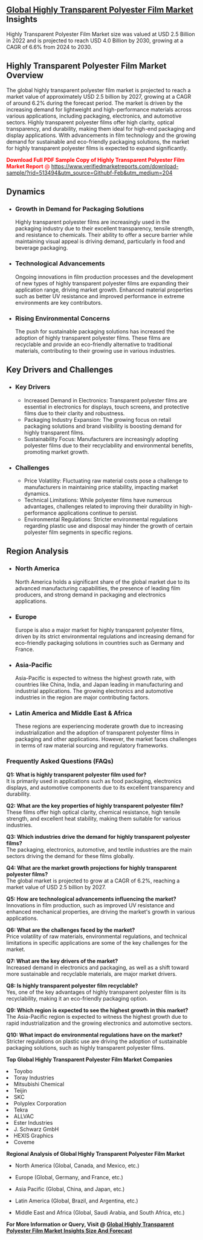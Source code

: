 <h2><a href="https://www.verifiedmarketreports.com/download-sample/?rid=513494&amp;utm_source=Githubf&amp;utm_medium=204" target="_blank">Global Highly Transparent Polyester Film Market</a> Insights</h2><p>Highly Transparent Polyester Film Market size was valued at USD 2.5 Billion in 2022 and is projected to reach USD 4.0 Billion by 2030, growing at a CAGR of 6.6% from 2024 to 2030.</p><p> <h2>Highly Transparent Polyester Film Market Overview</h2> <p>The global highly transparent polyester film market is projected to reach a market value of approximately USD 2.5 billion by 2027, growing at a CAGR of around 6.2% during the forecast period. The market is driven by the increasing demand for lightweight and high-performance materials across various applications, including packaging, electronics, and automotive sectors. Highly transparent polyester films offer high clarity, optical transparency, and durability, making them ideal for high-end packaging and display applications. With advancements in film technology and the growing demand for sustainable and eco-friendly packaging solutions, the market for highly transparent polyester films is expected to expand significantly.</p> <p><p><span class=""><span style="color: #ff0000;"><strong>Download Full PDF Sample Copy of Highly Transparent Polyester Film Market Report</strong> @ </span><a href="https://www.verifiedmarketreports.com/download-sample/?rid=513494&amp;utm_source=Githubf-Feb&amp;utm_medium=204" target="_blank">https://www.verifiedmarketreports.com/download-sample/?rid=513494&amp;utm_source=Githubf-Feb&amp;utm_medium=204</a></span></p></p> <h2>Dynamics</h2> <ul> <li><h3>Growth in Demand for Packaging Solutions</h3> Highly transparent polyester films are increasingly used in the packaging industry due to their excellent transparency, tensile strength, and resistance to chemicals. Their ability to offer a secure barrier while maintaining visual appeal is driving demand, particularly in food and beverage packaging.</li> <li><h3>Technological Advancements</h3> Ongoing innovations in film production processes and the development of new types of highly transparent polyester films are expanding their application range, driving market growth. Enhanced material properties such as better UV resistance and improved performance in extreme environments are key contributors.</li> <li><h3>Rising Environmental Concerns</h3> The push for sustainable packaging solutions has increased the adoption of highly transparent polyester films. These films are recyclable and provide an eco-friendly alternative to traditional materials, contributing to their growing use in various industries.</li> </ul> <h2>Key Drivers and Challenges</h2> <ul> <li><h3>Key Drivers</h3> <ul> <li>Increased Demand in Electronics: Transparent polyester films are essential in electronics for displays, touch screens, and protective films due to their clarity and robustness.</li> <li>Packaging Industry Expansion: The growing focus on retail packaging solutions and brand visibility is boosting demand for highly transparent films.</li> <li>Sustainability Focus: Manufacturers are increasingly adopting polyester films due to their recyclability and environmental benefits, promoting market growth.</li> </ul> </li> <li><h3>Challenges</h3> <ul> <li>Price Volatility: Fluctuating raw material costs pose a challenge to manufacturers in maintaining price stability, impacting market dynamics.</li> <li>Technical Limitations: While polyester films have numerous advantages, challenges related to improving their durability in high-performance applications continue to persist.</li> <li>Environmental Regulations: Stricter environmental regulations regarding plastic use and disposal may hinder the growth of certain polyester film segments in specific regions.</li> </ul> </li> </ul> <h2>Region Analysis</h2> <ul> <li><h3>North America</h3> North America holds a significant share of the global market due to its advanced manufacturing capabilities, the presence of leading film producers, and strong demand in packaging and electronics applications.</li> <li><h3>Europe</h3> Europe is also a major market for highly transparent polyester films, driven by its strict environmental regulations and increasing demand for eco-friendly packaging solutions in countries such as Germany and France.</li> <li><h3>Asia-Pacific</h3> Asia-Pacific is expected to witness the highest growth rate, with countries like China, India, and Japan leading in manufacturing and industrial applications. The growing electronics and automotive industries in the region are major contributing factors.</li> <li><h3>Latin America and Middle East & Africa</h3> These regions are experiencing moderate growth due to increasing industrialization and the adoption of transparent polyester films in packaging and other applications. However, the market faces challenges in terms of raw material sourcing and regulatory frameworks.</li> </ul> <h3>Frequently Asked Questions (FAQs)</h3> <p><strong>Q1: What is highly transparent polyester film used for?</strong><br> It is primarily used in applications such as food packaging, electronics displays, and automotive components due to its excellent transparency and durability.</p> <p><strong>Q2: What are the key properties of highly transparent polyester film?</strong><br> These films offer high optical clarity, chemical resistance, high tensile strength, and excellent heat stability, making them suitable for various industries.</p> <p><strong>Q3: Which industries drive the demand for highly transparent polyester films?</strong><br> The packaging, electronics, automotive, and textile industries are the main sectors driving the demand for these films globally.</p> <p><strong>Q4: What are the market growth projections for highly transparent polyester films?</strong><br> The global market is projected to grow at a CAGR of 6.2%, reaching a market value of USD 2.5 billion by 2027.</p> <p><strong>Q5: How are technological advancements influencing the market?</strong><br> Innovations in film production, such as improved UV resistance and enhanced mechanical properties, are driving the market's growth in various applications.</p> <p><strong>Q6: What are the challenges faced by the market?</strong><br> Price volatility of raw materials, environmental regulations, and technical limitations in specific applications are some of the key challenges for the market.</p> <p><strong>Q7: What are the key drivers of the market?</strong><br> Increased demand in electronics and packaging, as well as a shift toward more sustainable and recyclable materials, are major market drivers.</p> <p><strong>Q8: Is highly transparent polyester film recyclable?</strong><br> Yes, one of the key advantages of highly transparent polyester film is its recyclability, making it an eco-friendly packaging option.</p> <p><strong>Q9: Which region is expected to see the highest growth in this market?</strong><br> The Asia-Pacific region is expected to witness the highest growth due to rapid industrialization and the growing electronics and automotive sectors.</p> <p><strong>Q10: What impact do environmental regulations have on the market?</strong><br> Stricter regulations on plastic use are driving the adoption of sustainable packaging solutions, such as highly transparent polyester films.</p> </p><p><strong>Top Global Highly Transparent Polyester Film Market Companies</strong></p><div data-test-id=""><p><li>Toyobo</li><li> Toray Industries</li><li> Mitsubishi Chemical</li><li> Teijin</li><li> SKC</li><li> Polyplex Corporation</li><li> Tekra</li><li> ALLVAC</li><li> Ester Industries</li><li> J. Schwarz GmbH</li><li> HEXIS Graphics</li><li> Coveme</li></p><div><strong>Regional Analysis of&nbsp;Global Highly Transparent Polyester Film Market</strong></div><ul><li dir="ltr"><p dir="ltr">North America&nbsp;(Global, Canada, and Mexico, etc.)</p></li><li dir="ltr"><p dir="ltr">Europe (Global, Germany, and France, etc.)</p></li><li dir="ltr"><p dir="ltr">Asia Pacific&nbsp;(Global, China, and Japan, etc.)</p></li><li dir="ltr"><p dir="ltr">Latin America&nbsp;(Global, Brazil, and Argentina, etc.)</p></li><li dir="ltr">Middle East and Africa&nbsp;(Global, Saudi Arabia, and South Africa, etc.)</li></ul><p><strong>For More Information or Query, Visit @&nbsp;</strong><strong><a href="https://www.verifiedmarketreports.com/product/highly-transparent-polyester-film-market/?utm_source=Githubf&amp;utm_medium=204" target="_blank">Global Highly Transparent Polyester Film Market Insights Size And Forecast</a></strong></p></div>
